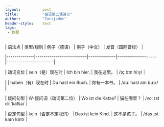 ```yaml
---
layout:          post
title:           "德语第二课讲义"
author:          "Zarijaden"
header-style:    text
tags:
 - 教程
---
```

| 语法点       | 类型/规则                | 例子（德语） | 例子（中文）       | 发音（国际音标）       |

|--------------|--------------------------|--------------|--------------------|------------------------|

| 动词变位     | sein（是）现在时         | Ich bin hier. | 我在这里。       | /ɪç bɪn hiːɐ̯/         |

|              | haben（有）现在时        | Du hast ein Buch. | 你有一本书。    | /duː hast aɪn buːx/    |

| 疑问句型     | W-疑问词（动词第二位）   | Wo ist die Katze? | 猫在哪里？      | /voː ɪst diː ˈkat͡sə/  |

| 否定句型     | kein（否定不定冠词）     | Das ist kein Kind. | 这不是孩子。    | /das ɪst kaɪn kɪnt/   |
